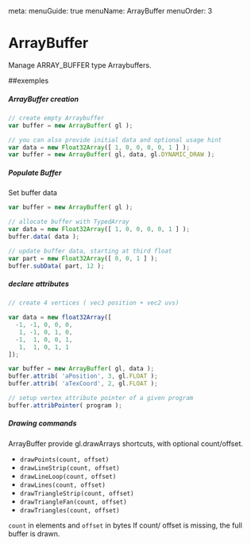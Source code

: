 <route lang="yaml">
meta:
  menuGuide: true
  menuName: ArrayBuffer
  menuOrder: 3
</route>

ArrayBuffer
=======
Manage ARRAY_BUFFER type Arraybuffers.

##exemples

##### ArrayBuffer creation

```JavaScript
// create empty Arraybuffer
var buffer = new ArrayBuffer( gl );

// you can also provide initial data and optional usage hint
var data = new Float32Array([ 1, 0, 0, 0, 0, 1 ] );
var buffer = new ArrayBuffer( gl, data, gl.DYNAMIC_DRAW );
```

##### Populate Buffer

Set buffer data
```JavaScript
var buffer = new ArrayBuffer( gl );

// allocate buffer with TypedArray
var data = new Float32Array([ 1, 0, 0, 0, 0, 1 ] );
buffer.data( data );

// update buffer data, starting at third float
var part = new Float32Array([ 0, 0, 1 ] );
buffer.subData( part, 12 );
```

##### declare attributes

```JavaScript
// create 4 vertices ( vec3 position + vec2 uvs)

var data = new float32Array([
  -1, -1, 0, 0, 0,
   1, -1, 0, 1, 0,
  -1,  1, 0, 0, 1,
   1,  1, 0, 1, 1
]);

var buffer = new ArrayBuffer( gl, data );
buffer.attrib( 'aPosition', 3, gl.FLOAT );
buffer.attrib( 'aTexCoord', 2, gl.FLOAT );

// setup vertex attribute pointer of a given program
buffer.attribPointer( program );

```

##### Drawing commands

ArrayBuffer provide gl.drawArrays shortcuts, with optional count/offset.

  - `drawPoints(count, offset)`
  - `drawLineStrip(count, offset)`
  - `drawLineLoop(count, offset)`
  - `drawLines(count, offset)`
  - `drawTriangleStrip(count, offset)`
  - `drawTriangleFan(count, offset)`
  - `drawTriangles(count, offset)`

`count` in elements and `offset` in bytes
If count/ offset is missing, the full buffer is drawn.
